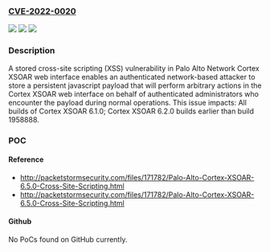 ### [CVE-2022-0020](https://cve.mitre.org/cgi-bin/cvename.cgi?name=CVE-2022-0020)
![](https://img.shields.io/static/v1?label=Product&message=Cortex%20XSOAR&color=blue)
![](https://img.shields.io/static/v1?label=Version&message=6.5.0!%20all%20&color=brighgreen)
![](https://img.shields.io/static/v1?label=Vulnerability&message=CWE-79%20Cross-site%20Scripting%20(XSS)&color=brighgreen)

### Description

A stored cross-site scripting (XSS) vulnerability in Palo Alto Network Cortex XSOAR web interface enables an authenticated network-based attacker to store a persistent javascript payload that will perform arbitrary actions in the Cortex XSOAR web interface on behalf of authenticated administrators who encounter the payload during normal operations. This issue impacts: All builds of Cortex XSOAR 6.1.0; Cortex XSOAR 6.2.0 builds earlier than build 1958888.

### POC

#### Reference
- http://packetstormsecurity.com/files/171782/Palo-Alto-Cortex-XSOAR-6.5.0-Cross-Site-Scripting.html
- http://packetstormsecurity.com/files/171782/Palo-Alto-Cortex-XSOAR-6.5.0-Cross-Site-Scripting.html

#### Github
No PoCs found on GitHub currently.

